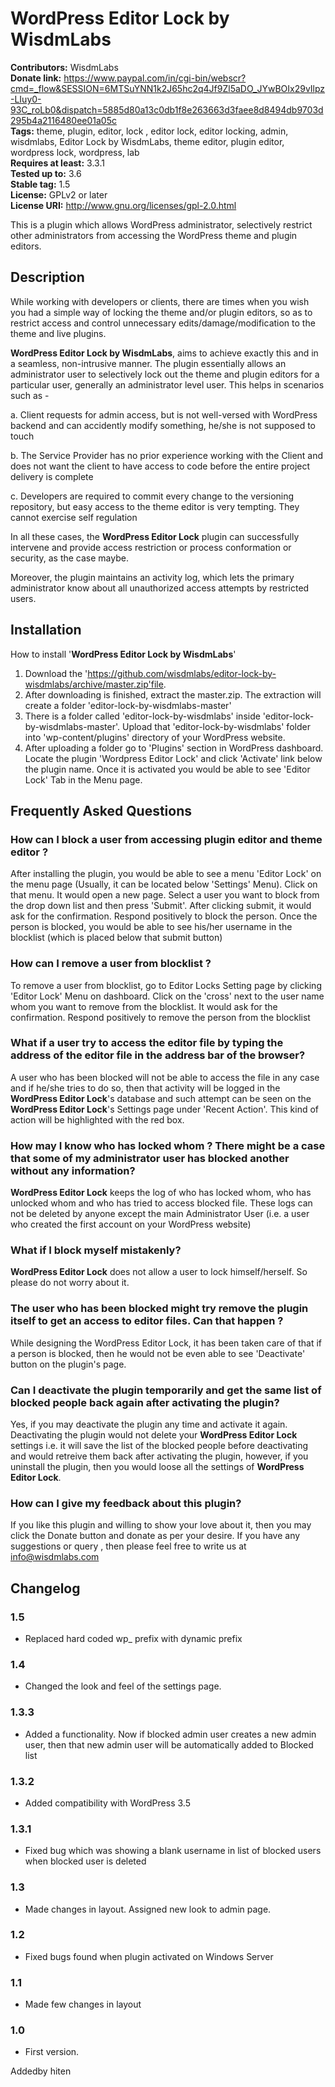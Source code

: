 # WordPress Editor Lock by WisdmLabs #
**Contributors:** WisdmLabs  
**Donate link:** https://www.paypal.com/in/cgi-bin/webscr?cmd=_flow&SESSION=6MTSuYNN1k2J65hc2q4Jf9Zl5aDO_JYwBOIx29vIlpz-LIuy0-93C_roLb0&dispatch=5885d80a13c0db1f8e263663d3faee8d8494db9703d295b4a2116480ee01a05c  
**Tags:** theme, plugin, editor, lock , editor lock, editor locking, admin, wisdmlabs, Editor Lock by WisdmLabs, theme editor, plugin editor, wordpress lock, wordpress, lab  
**Requires at least:** 3.3.1  
**Tested up to:**  3.6  
**Stable tag:** 1.5  
**License:** GPLv2 or later  
**License URI:** http://www.gnu.org/licenses/gpl-2.0.html  

This is a plugin which allows WordPress administrator, selectively restrict other administrators from accessing the WordPress theme and plugin editors. 

## Description ##

While working with developers or clients, there are times when you wish you had a simple way of locking the theme and/or plugin editors, so as to restrict access and control unnecessary edits/damage/modification to the theme and live plugins.

__WordPress Editor Lock by WisdmLabs__, aims to achieve exactly this and in a seamless, non-intrusive manner. The plugin essentially allows an administrator user to selectively lock out the theme and plugin editors for a particular user, generally an administrator level user. This helps in scenarios such as -

a. Client requests for admin access, but is not well-versed with WordPress backend and can accidently modify something, he/she is not supposed to touch

b. The Service Provider has no prior experience working with the Client and does not want the client to have access to code before the entire project delivery is complete

c. Developers are required to commit every change to the versioning repository, but easy access to the theme editor is very tempting. They cannot exercise self regulation

In all these cases, the __WordPress Editor Lock__ plugin can successfully intervene and provide access restriction or process conformation or security, as the case maybe.

Moreover, the plugin maintains an activity log, which lets the primary administrator know about all unauthorized access attempts by restricted users.

## Installation ##

How to install '__WordPress Editor Lock by WisdmLabs__'

1. Download the 'https://github.com/wisdmlabs/editor-lock-by-wisdmlabs/archive/master.zip'file.
2. After downloading is finished, extract the master.zip. The extraction will create a folder 'editor-lock-by-wisdmlabs-master'
3. There is a folder called 'editor-lock-by-wisdmlabs' inside 'editor-lock-by-wisdmlabs-master'. Upload that 'editor-lock-by-wisdmlabs' folder into 'wp-content/plugins' directory of your WordPress website.
4. After uploading a folder go to 'Plugins' section in WordPress dashboard. Locate the plugin 'Wordpress Editor Lock' and click 'Activate' link below the plugin name. Once it is activated you would be able to see 'Editor Lock' Tab in the Menu page.


## Frequently Asked Questions ##

### How can I block a user from accessing plugin editor and theme editor ? ###

After installing the plugin, you would be able to see a menu 'Editor Lock' on the menu page (Usually, it can be located below 'Settings' Menu). Click on that menu. It would open a new page. Select a user you want to block from the drop down list and then press 'Submit'.
After clicking submit, it would ask for the confirmation. Respond positively to block the person. Once the person is blocked, you would be able to see his/her username in the blocklist (which is placed below that submit button)

### How can I remove a user from blocklist ? ###

To remove a user from blocklist, go to Editor Locks Setting page by clicking 'Editor Lock' Menu on dashboard. Click on the 'cross' next to the user name whom you want to remove from the blocklist. It would ask for the confirmation. Respond positively to remove the person from the blocklist

### What if a user try to access the editor file by typing the address of the editor file in the address bar of the browser? ###

A user who has been blocked will not be able to access the file in any case and if he/she tries to do so, then that activity will be logged in the __WordPress Editor Lock__'s database and such attempt can be seen on the __WordPress Editor Lock__'s Settings page under 'Recent Action'. This kind of action will be highlighted with the red box.

### How may I know who has locked whom ? There might be a case that some of my administrator user has blocked another without any information? ###

__WordPress Editor Lock__ keeps the log of who has locked whom, who has unlocked whom and who has tried to access blocked file. These logs can not be deleted by anyone except the main Administrator User (i.e. a user who created the first account on your WordPress website)

### What if I block myself mistakenly? ###

__WordPress Editor Lock__ does not allow a user to lock himself/herself. So please do not worry about it.

### The user who has been blocked might try remove the plugin itself to get an access to editor files. Can that happen ? ###

While designing the WordPress Editor Lock, it has been taken care of that if a person is blocked, then he would not be even able to see 'Deactivate' button on the plugin's page.


### Can I deactivate the plugin temporarily and get the same list of blocked people back again after activating the plugin? ###

Yes, if you may deactivate the plugin any time and activate it again. Deactivating the plugin would not delete your __WordPress Editor Lock__ settings i.e. it will save the list of the blocked people before deactivating and would retreive them back after activating the plugin, however, if you uninstall the plugin, then you would loose all the settings of __WordPress Editor Lock__. 

### How can I give my feedback about this plugin? ###

If you like this plugin and willing to show your love about it, then you may click the Donate button and donate as per your desire. If you have any suggestions or query , then please feel free to write us at info@wisdmlabs.com


## Changelog ##
### 1.5 ###
* Replaced hard coded wp_ prefix with dynamic prefix

### 1.4 ###
* Changed the look and feel of the settings page. 

### 1.3.3 ###
* Added a functionality. Now if blocked admin user creates a new admin user, then that new admin user will be automatically added to Blocked list

### 1.3.2 ###
* Added compatibility with WordPress 3.5

### 1.3.1 ###
* Fixed  bug which was showing a blank username in list of blocked users when blocked user is deleted

### 1.3 ###
* Made changes in layout. Assigned new look to admin page.

### 1.2 ###
* Fixed bugs found when plugin activated on Windows Server

### 1.1 ###
* Made few changes in layout

### 1.0 ###
* First version.


Addedby hiten
